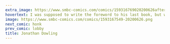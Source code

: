 ```yaml
---
extra_image: https://www.smbc-comics.com/comics/159316769020200626after.png
hovertext: I was supposed to write the foreword to his last book, but wasn't able to get around to it in time. With characteristic directness and understanding, he suggested using one of my comics he'd inspired. I still feel guilty about it.
image: https://www.smbc-comics.com/comics/1593167549-20200626.png
next_comic: honk
prev_comic: lobby
title: Jonathan Dowling
---
```


